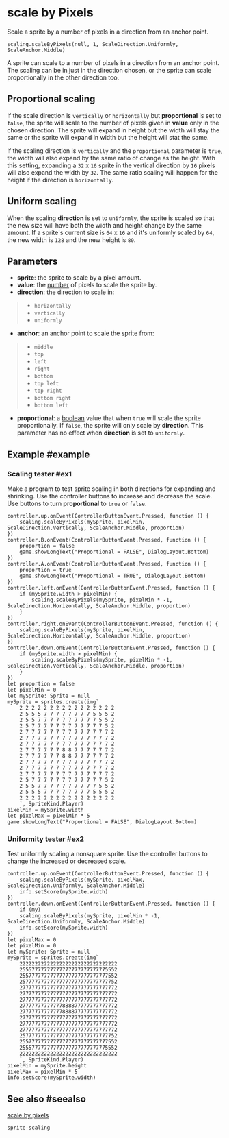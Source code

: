 # scale by Pixels

Scale a sprite by a number of pixels in a direction from an anchor point.

```sig
scaling.scaleByPixels(null, 1, ScaleDirection.Uniformly, ScaleAnchor.Middle)
```

A sprite can scale to a number of pixels in a direction from an anchor point. The scaling can be in just in the direction chosen, or the sprite can scale proportionally in the other direction too. 

## Proportional scaling

If the scale direction is `vertically` or `horizontally` but **proportional** is set to `false`, the sprite will scale to the number of pixels given in **value** only in the chosen direction. The sprite will expand in height but the width will stay the same or the sprite will expand in width but the height will stat the same.

If the scaling direction is `vertically` and the `proportional` parameter is `true`, the width will also expand by the same ratio of change as the height. With this setting, expanding a `32` x `16` sprite in the vertical direction by `16` pixels will also expand the width by `32`. The same ratio scaling will happen for the height if the direction is `horizontally`.

## Uniform scaling

When the scaling **direction** is set to `uniformly`, the sprite is scaled so that the new size will have both the width and height change by the same amount. If a sprite's current size is `64` x `16` and it's uniformly scaled by `64`, the new width is `128` and the new height is `80`.

## Parameters

* **sprite**: the sprite to scale by a pixel amount.
* **value**: the [number](/types/number) of pixels to scale the sprite by.
* **direction**: the direction to scale in:
>* `horizontally`
>* `vertically`
>* `uniformly`
* **anchor**: an anchor point to scale the sprite from:
>* `middle`
>* `top`
>* `left`
>* `right`
>* `bottom`
>* `top left`
>* `top right`
>* `bottom right`
>* `bottom left`
* **proportional**: a [boolean](/types/boolean) value that when `true` will scale the sprite proportionally. If `false`, the sprite will only scale by **direction**. This parameter has no effect when **direction** is set to `uniformly`.

## Example #example

### Scaling tester #ex1

Make a program to test sprite scaling in both directions for expanding and shrinking. Use the controller buttons to increase and decrease the scale. Use buttons to turn **proportional** to `true` or `false`.

```blocks
controller.up.onEvent(ControllerButtonEvent.Pressed, function () {
    scaling.scaleByPixels(mySprite, pixelMin, ScaleDirection.Vertically, ScaleAnchor.Middle, proportion)
})
controller.B.onEvent(ControllerButtonEvent.Pressed, function () {
    proportion = false
    game.showLongText("Proportional = FALSE", DialogLayout.Bottom)
})
controller.A.onEvent(ControllerButtonEvent.Pressed, function () {
    proportion = true
    game.showLongText("Proportional = TRUE", DialogLayout.Bottom)
})
controller.left.onEvent(ControllerButtonEvent.Pressed, function () {
    if (mySprite.width > pixelMin) {
        scaling.scaleByPixels(mySprite, pixelMin * -1, ScaleDirection.Horizontally, ScaleAnchor.Middle, proportion)
    }
})
controller.right.onEvent(ControllerButtonEvent.Pressed, function () {
    scaling.scaleByPixels(mySprite, pixelMin, ScaleDirection.Horizontally, ScaleAnchor.Middle, proportion)
})
controller.down.onEvent(ControllerButtonEvent.Pressed, function () {
    if (mySprite.width > pixelMin) {
        scaling.scaleByPixels(mySprite, pixelMin * -1, ScaleDirection.Vertically, ScaleAnchor.Middle, proportion)
    }
})
let proportion = false
let pixelMin = 0
let mySprite: Sprite = null
mySprite = sprites.create(img`
    2 2 2 2 2 2 2 2 2 2 2 2 2 2 2 2 
    2 5 5 5 7 7 7 7 7 7 7 7 5 5 5 2 
    2 5 5 7 7 7 7 7 7 7 7 7 7 5 5 2 
    2 5 7 7 7 7 7 7 7 7 7 7 7 7 5 2 
    2 7 7 7 7 7 7 7 7 7 7 7 7 7 7 2 
    2 7 7 7 7 7 7 7 7 7 7 7 7 7 7 2 
    2 7 7 7 7 7 7 7 7 7 7 7 7 7 7 2 
    2 7 7 7 7 7 7 8 8 7 7 7 7 7 7 2 
    2 7 7 7 7 7 7 8 8 7 7 7 7 7 7 2 
    2 7 7 7 7 7 7 7 7 7 7 7 7 7 7 2 
    2 7 7 7 7 7 7 7 7 7 7 7 7 7 7 2 
    2 7 7 7 7 7 7 7 7 7 7 7 7 7 7 2 
    2 5 7 7 7 7 7 7 7 7 7 7 7 7 5 2 
    2 5 5 7 7 7 7 7 7 7 7 7 7 5 5 2 
    2 5 5 5 7 7 7 7 7 7 7 7 5 5 5 2 
    2 2 2 2 2 2 2 2 2 2 2 2 2 2 2 2 
    `, SpriteKind.Player)
pixelMin = mySprite.width
let pixelMax = pixelMin * 5
game.showLongText("Proportional = FALSE", DialogLayout.Bottom)
```

### Uniformity tester #ex2

Test uniformly scaling a nonsquare sprite. Use the controller buttons to change the increased or decreased scale.

```blocks
controller.up.onEvent(ControllerButtonEvent.Pressed, function () {
    scaling.scaleByPixels(mySprite, pixelMax, ScaleDirection.Uniformly, ScaleAnchor.Middle)
    info.setScore(mySprite.width)
})
controller.down.onEvent(ControllerButtonEvent.Pressed, function () {
    if (my)
    scaling.scaleByPixels(mySprite, pixelMin * -1, ScaleDirection.Uniformly, ScaleAnchor.Middle)
    info.setScore(mySprite.width)
})
let pixelMax = 0
let pixelMin = 0
let mySprite: Sprite = null
mySprite = sprites.create(img`
    22222222222222222222222222222222
    25557777777777777777777777775552
    25577777777777777777777777777552
    25777777777777777777777777777752
    27777777777777777777777777777772
    27777777777777777777777777777772
    27777777777777777777777777777772
    27777777777777888877777777777772
    27777777777777888877777777777772
    27777777777777777777777777777772
    27777777777777777777777777777772
    27777777777777777777777777777772
    25777777777777777777777777777752
    25577777777777777777777777777552
    25557777777777777777777777775552
    22222222222222222222222222222222
    `, SpriteKind.Player)
pixelMin = mySprite.height
pixelMax = pixelMin * 5
info.setScore(mySprite.width)
```

## See also #seealso

[scale by pixels](/reference/sprites/scaling/scale-by-pixels)

```package
sprite-scaling
```
